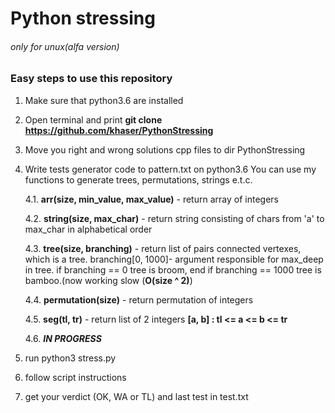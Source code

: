 # Python stressing 
###### *only for unux(alfa version)* 
### Easy steps to use this repository
1. Make sure that python3.6 are installed
2. Open terminal and print **git clone https://github.com/khaser/PythonStressing**
3. Move you right and wrong solutions cpp files to dir PythonStressing
4. Write tests generator code to pattern.txt on python3.6 
You can use my functions to generate trees, permutations, strings e.t.c.

    4.1. **arr(size, min_value, max_value)** - return array of integers

    4.2. **string(size, max_char)** - return string consisting of chars from 'a' to max_char in alphabetical order

    4.3. **tree(size, branching)** - return list of pairs connected vertexes, which is a tree. branching[0, 1000]- argument responsible for max_deep in tree. if branching == 0 tree is broom, end if branching == 1000 tree is bamboo.(now working slow (**O(size ^ 2)**)

    4.4. **permutation(size)** - return permutation of integers

    4.5. **seg(tl, tr)** - return list of 2 integers **[a, b] : tl <= a <= b <= tr**

    4.6. ***IN PROGRESS***

5. run python3 stress.py
6. follow script instructions
7. get your verdict (OK, WA or TL) and last test in test.txt
